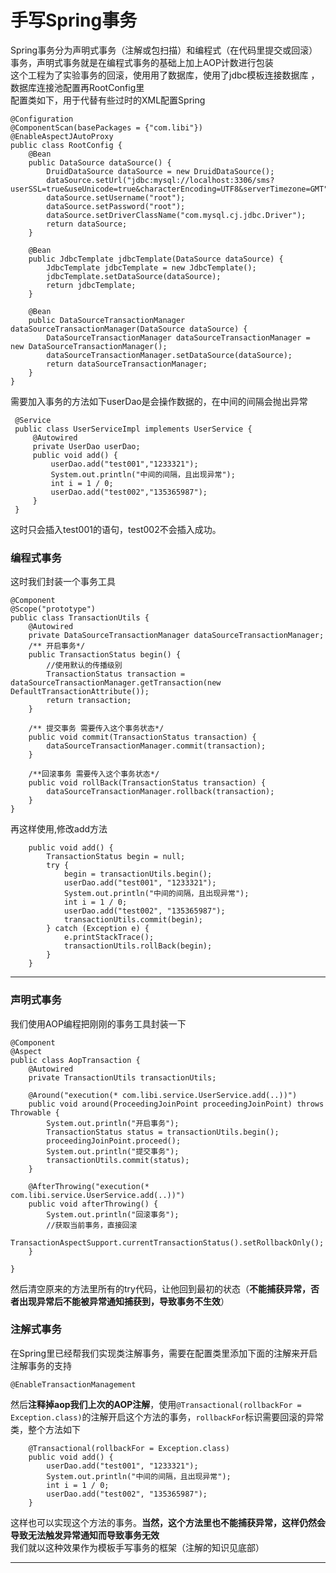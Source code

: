 # 手写Spring事务
Spring事务分为声明式事务（注解或包扫描）和编程式（在代码里提交或回滚）事务，声明式事务就是在编程式事务的基础上加上AOP计数进行包装<br>
这个工程为了实验事务的回滚，使用用了数据库，使用了jdbc模板连接数据库 ，数据库连接池配置再RootConfig里<br>
配置类如下，用于代替有些过时的XML配置Spring<br>
```$xslt
@Configuration
@ComponentScan(basePackages = {"com.libi"})
@EnableAspectJAutoProxy
public class RootConfig {
    @Bean
    public DataSource dataSource() {
        DruidDataSource dataSource = new DruidDataSource();
        dataSource.setUrl("jdbc:mysql://localhost:3306/sms?userSSL=true&useUnicode=true&characterEncoding=UTF8&serverTimezone=GMT");
        dataSource.setUsername("root");
        dataSource.setPassword("root");
        dataSource.setDriverClassName("com.mysql.cj.jdbc.Driver");
        return dataSource;
    }

    @Bean
    public JdbcTemplate jdbcTemplate(DataSource dataSource) {
        JdbcTemplate jdbcTemplate = new JdbcTemplate();
        jdbcTemplate.setDataSource(dataSource);
        return jdbcTemplate;
    }

    @Bean
    public DataSourceTransactionManager dataSourceTransactionManager(DataSource dataSource) {
        DataSourceTransactionManager dataSourceTransactionManager = new DataSourceTransactionManager();
        dataSourceTransactionManager.setDataSource(dataSource);
        return dataSourceTransactionManager;
    }
}
```
需要加入事务的方法如下userDao是会操作数据的，在中间的间隔会抛出异常
```
 @Service
 public class UserServiceImpl implements UserService {
     @Autowired
     private UserDao userDao;
     public void add() {
         userDao.add("test001","1233321");
         System.out.println("中间的间隔，且出现异常");
         int i = 1 / 0;
         userDao.add("test002","135365987");
     }
 }
```
这时只会插入test001的语句，test002不会插入成功。<br>
### 编程式事务

这时我们封装一个事务工具
```
@Component
@Scope("prototype")
public class TransactionUtils {
    @Autowired
    private DataSourceTransactionManager dataSourceTransactionManager;
    /** 开启事务*/
    public TransactionStatus begin() {
        //使用默认的传播级别
        TransactionStatus transaction = dataSourceTransactionManager.getTransaction(new DefaultTransactionAttribute());
        return transaction;
    }
    
    /** 提交事务 需要传入这个事务状态*/
    public void commit(TransactionStatus transaction) {
        dataSourceTransactionManager.commit(transaction);
    }

    /**回滚事务 需要传入这个事务状态*/
    public void rollBack(TransactionStatus transaction) {
        dataSourceTransactionManager.rollback(transaction);
    }
}
```
再这样使用,修改add方法
```
    public void add() {
        TransactionStatus begin = null;
        try {
            begin = transactionUtils.begin();
            userDao.add("test001", "1233321");
            System.out.println("中间的间隔，且出现异常");
            int i = 1 / 0;
            userDao.add("test002", "135365987");
            transactionUtils.commit(begin);
        } catch (Exception e) {
            e.printStackTrace();
            transactionUtils.rollBack(begin);
        }
    }
```

---

### 声明式事务
我们使用AOP编程把刚刚的事务工具封装一下
```$xslt
@Component
@Aspect
public class AopTransaction {
    @Autowired
    private TransactionUtils transactionUtils;

    @Around("execution(* com.libi.service.UserService.add(..))")
    public void around(ProceedingJoinPoint proceedingJoinPoint) throws Throwable {
        System.out.println("开启事务");
        TransactionStatus status = transactionUtils.begin();
        proceedingJoinPoint.proceed();
        System.out.println("提交事务");
        transactionUtils.commit(status);
    }

    @AfterThrowing("execution(* com.libi.service.UserService.add(..))")
    public void afterThrowing() {
        System.out.println("回滚事务");
        //获取当前事务，直接回滚
        TransactionAspectSupport.currentTransactionStatus().setRollbackOnly();
    }
    
}
```
然后清空原来的方法里所有的try代码，让他回到最初的状态（**不能捕获异常，否者出现异常后不能被异常通知捕获到，导致事务不生效**）

### 注解式事务

在Spring里已经帮我们实现类注解事务，需要在配置类里添加下面的注解来开启注解事务的支持
```$xslt
@EnableTransactionManagement
```
然后**注释掉aop我们上次的AOP注解**，使用`@Transactional(rollbackFor = Exception.class)`的注解开启这个方法的事务，`rollbackFor`标识需要回滚的异常类，整个方法如下
```$xslt
    @Transactional(rollbackFor = Exception.class)
    public void add() {
        userDao.add("test001", "1233321");
        System.out.println("中间的间隔，且出现异常");
        int i = 1 / 0;
        userDao.add("test002", "135365987");
    }
```
这样也可以实现这个方法的事务。**当然，这个方法里也不能捕获异常，这样仍然会导致无法触发异常通知而导致事务无效**<br>
我们就以这种效果作为模板手写事务的框架（注解的知识见底部）

---
